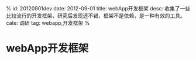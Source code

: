 %
id: 20120901dev
date: 2012-09-01
title: webApp开发框架
desc: 收集了一些比较流行的开发框架，研究后发现还不错，框架不是依赖，是一种有效的工具。
cate: 调研
tag: webapp,开发框架
%


# webApp开发框架